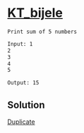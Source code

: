 # [KT_bijele](https://open.kattis.com/problems/bijele)

```en
Print sum of 5 numbers
```

```txt
Input: 1
2
3
4
5

Output: 15
```

## Solution

[Duplicate](./BJ_3003.md)
